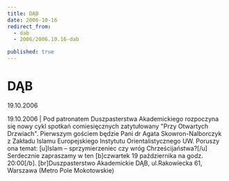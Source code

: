 ```yaml
---
title: DĄB
date: 2006-10-16
redirect_from: 
  - dab
  - 2006/2006.10.16-dab

published: true
---
```




# DĄB

<time>19.10.2006</time>

19.10.2006 | Pod patronatem Duszpasterstwa Akademickiego rozpoczyna się nowy cykl spotkań comiesięcznych zatytułowany "Przy Otwartych Drzwiach". Pierwszym gościem będzie Pani dr Agata Skowron-Nalborczyk z Zakładu Islamu Europejskiego Instytutu Orientalistycznego UW. Poruszy ona temat: [u]Islam &#8211; sprzymierzeniec czy wróg Chrześcijaństwa?[/u] Serdecznie zapraszamy w ten [b]czwartek 19 października  na godz. 20:00[/b].  [br]Duszpasterstwo Akademickie DĄB, ul.Rakowiecka 61, Warszawa (Metro Pole Mokotowskie)

<!--CONTENT FROM OLD SERVER (jos before 2013): 19.10.2006 | Pod patronatem Duszpasterstwa Akademickiego rozpoczyna się nowy cykl spotkań comiesięcznych zatytułowany "Przy Otwartych Drzwiach". Pierwszym gościem będzie Pani dr Agata Skowron-Nalborczyk z Zakładu Islamu Europejskiego Instytutu Orientalistycznego UW. Poruszy ona temat: [u]Islam &#8211; sprzymierzeniec czy wróg Chrześcijaństwa?[/u] Serdecznie zapraszamy w ten [b]czwartek 19 października  na godz. 20:00[/b].  [br]Duszpasterstwo Akademickie DĄB, ul.Rakowiecka 61, Warszawa (Metro Pole Mokotowskie)
-->

<!--{{json:{"created_date":"2006-10-16 13:16:48","publish_down":"0000-00-00 00:00:00","id":"392"}}}-->